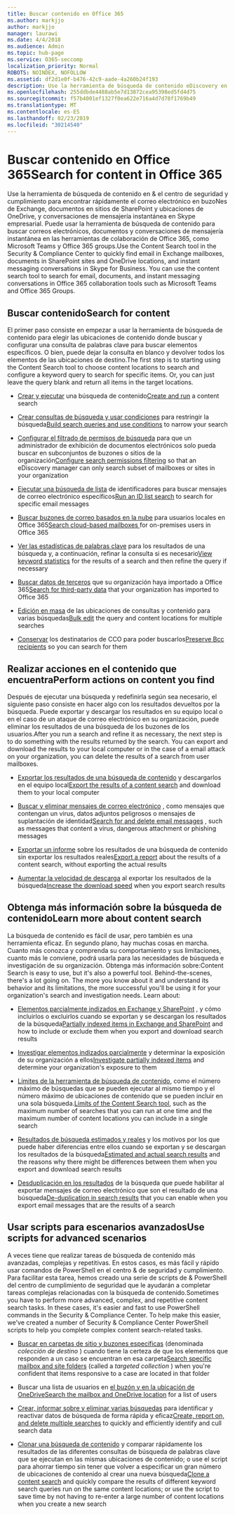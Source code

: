 ```yaml
---
title: Buscar contenido en Office 365
ms.author: markjjo
author: markjjo
manager: laurawi
ms.date: 4/4/2018
ms.audience: Admin
ms.topic: hub-page
ms.service: O365-seccomp
localization_priority: Normal
ROBOTS: NOINDEX, NOFOLLOW
ms.assetid: df2d1e0f-b476-42c9-aade-4a260b24f193
description: Use la herramienta de búsqueda de contenido eDiscovery en el centro &amp; de seguridad y cumplimiento de Office 365 para encontrar rápidamente el correo electrónico en buzoNes de Exchange, documentos en sitios de SharePoint y ubicaciones de OneDrive, y conversaciones de mensajería instantánea en Skype empresarial.
ms.openlocfilehash: 255ddbde4488ab5e7d13872cea95398ed5fd4d75
ms.sourcegitcommit: f57b4001ef1327f0ea622e716a4d7d78f1769b49
ms.translationtype: MT
ms.contentlocale: es-ES
ms.lasthandoff: 02/23/2019
ms.locfileid: "30214540"
---
```

# <a name="search-for-content-in-office-365"></a><span data-ttu-id="fa896-103">Buscar contenido en Office 365</span><span class="sxs-lookup"><span data-stu-id="fa896-103">Search for content in Office 365</span></span>

<span data-ttu-id="fa896-p101">Use la herramienta de búsqueda de contenido en &amp; el centro de seguridad y cumplimiento para encontrar rápidamente el correo electrónico en buzoNes de Exchange, documentos en sitios de SharePoint y ubicaciones de OneDrive, y conversaciones de mensajería instantánea en Skype empresarial. Puede usar la herramienta de búsqueda de contenido para buscar correos electrónicos, documentos y conversaciones de mensajería instantánea en las herramientas de colaboración de Office 365, como Microsoft Teams y Office 365 groups.</span><span class="sxs-lookup"><span data-stu-id="fa896-p101">Use the Content Search tool in the Security &amp; Compliance Center to quickly find email in Exchange mailboxes, documents in SharePoint sites and OneDrive locations, and instant messaging conversations in Skype for Business. You can use the content search tool to search for email, documents, and instant messaging conversations in Office 365 collaboration tools such as Microsoft Teams and Office 365 Groups.</span></span>
  
## <a name="search-for-content"></a><span data-ttu-id="fa896-106">Buscar contenido</span><span class="sxs-lookup"><span data-stu-id="fa896-106">Search for content</span></span>

<span data-ttu-id="fa896-p102">El primer paso consiste en empezar a usar la herramienta de búsqueda de contenido para elegir las ubicaciones de contenido donde buscar y configurar una consulta de palabras clave para buscar elementos específicos. O bien, puede dejar la consulta en blanco y devolver todos los elementos de las ubicaciones de destino.</span><span class="sxs-lookup"><span data-stu-id="fa896-p102">The first step is to starting using the Content Search tool to choose content locations to search and configure a keyword query to search for specific items. Or, you can just leave the query blank and return all items in the target locations.</span></span>
  
- <span data-ttu-id="fa896-109">[Crear y ejecutar](content-search.md) una búsqueda de contenido</span><span class="sxs-lookup"><span data-stu-id="fa896-109">[Create and run](content-search.md) a content search</span></span> 
    
- <span data-ttu-id="fa896-110">[Crear consultas de búsqueda y usar condiciones](keyword-queries-and-search-conditions.md) para restringir la búsqueda</span><span class="sxs-lookup"><span data-stu-id="fa896-110">[Build search queries and use conditions](keyword-queries-and-search-conditions.md) to narrow your search</span></span> 
    
- <span data-ttu-id="fa896-111">[Configurar el filtrado de permisos de búsqueda](permissions-filtering-for-content-search.md) para que un administrador de exhibición de documentos electrónicos solo pueda buscar en subconjuntos de buzones o sitios de la organización</span><span class="sxs-lookup"><span data-stu-id="fa896-111">[Configure search permissions filtering](permissions-filtering-for-content-search.md) so that an eDiscovery manager can only search subset of mailboxes or sites in your organization</span></span> 
    
- <span data-ttu-id="fa896-112">[Ejecutar una búsqueda de lista](csv-file-for-an-id-list-content-search.md) de identificadores para buscar mensajes de correo electrónico específicos</span><span class="sxs-lookup"><span data-stu-id="fa896-112">[Run an ID list search](csv-file-for-an-id-list-content-search.md) to search for specific email messages</span></span> 
    
- <span data-ttu-id="fa896-113">[Buscar buzones de correo basados en la nube](search-cloud-based-mailboxes-for-on-premises-users.md) para usuarios locales en Office 365</span><span class="sxs-lookup"><span data-stu-id="fa896-113">[Search cloud-based mailboxes ](search-cloud-based-mailboxes-for-on-premises-users.md) for on-premises users in Office 365</span></span>

- <span data-ttu-id="fa896-114">[Ver las estadísticas de palabras clave](view-keyword-statistics-for-content-search.md) para los resultados de una búsqueda y, a continuación, refinar la consulta si es necesario</span><span class="sxs-lookup"><span data-stu-id="fa896-114">[View keyword statistics](view-keyword-statistics-for-content-search.md) for the results of a search and then refine the query if necessary</span></span> 
    
- <span data-ttu-id="fa896-115">[Buscar datos de terceros](use-content-search-to-search-third-party-data-that-was-imported.md) que su organización haya importado a Office 365</span><span class="sxs-lookup"><span data-stu-id="fa896-115">[Search for third-party data](use-content-search-to-search-third-party-data-that-was-imported.md) that your organization has imported to Office 365</span></span> 
    
- <span data-ttu-id="fa896-116">[Edición en masa](bulk-edit-content-searches.md) de las ubicaciones de consultas y contenido para varias búsquedas</span><span class="sxs-lookup"><span data-stu-id="fa896-116">[Bulk edit](bulk-edit-content-searches.md) the query and content locations for multiple searches</span></span> 
    
- <span data-ttu-id="fa896-117">[Conservar](https://docs.microsoft.com/exchange/policy-and-compliance/holds/preserve-bcc-recipients-and-group-members) los destinatarios de CCO para poder buscarlos</span><span class="sxs-lookup"><span data-stu-id="fa896-117">[Preserve Bcc recipients](https://docs.microsoft.com/exchange/policy-and-compliance/holds/preserve-bcc-recipients-and-group-members) so you can search for them</span></span> 

## <a name="perform-actions-on-content-you-find"></a><span data-ttu-id="fa896-118">Realizar acciones en el contenido que encuentra</span><span class="sxs-lookup"><span data-stu-id="fa896-118">Perform actions on content you find</span></span>

<span data-ttu-id="fa896-p103">Después de ejecutar una búsqueda y redefinirla según sea necesario, el siguiente paso consiste en hacer algo con los resultados devueltos por la búsqueda. Puede exportar y descargar los resultados en su equipo local o en el caso de un ataque de correo electrónico en su organización, puede eliminar los resultados de una búsqueda de los buzones de los usuarios.</span><span class="sxs-lookup"><span data-stu-id="fa896-p103">After you run a search and refine it as necessary, the next step is to do something with the results returned by the search. You can export and download the results to your local computer or in the case of a email attack on your organization, you can delete the results of a search from user mailboxes.</span></span>
  
- <span data-ttu-id="fa896-121">[Exportar los resultados de una búsqueda de contenido](export-search-results.md) y descargarlos en el equipo local</span><span class="sxs-lookup"><span data-stu-id="fa896-121">[Export the results of a content search](export-search-results.md) and download them to your local computer</span></span> 
    
- <span data-ttu-id="fa896-122">[Buscar y eliminar mensajes de correo electrónico](search-for-and-delete-messages-in-your-organization.md) , como mensajes que contengan un virus, datos adjuntos peligrosos o mensajes de suplantación de identidad</span><span class="sxs-lookup"><span data-stu-id="fa896-122">[Search for and delete email messages](search-for-and-delete-messages-in-your-organization.md) , such as messages that content a virus, dangerous attachment or phishing messages</span></span> 
    
- <span data-ttu-id="fa896-123">[Exportar un informe](export-a-content-search-report.md) sobre los resultados de una búsqueda de contenido sin exportar los resultados reales</span><span class="sxs-lookup"><span data-stu-id="fa896-123">[Export a report](export-a-content-search-report.md) about the results of a content search, without exporting the actual results</span></span> 
    
- <span data-ttu-id="fa896-124">[Aumentar la velocidad de descarga](increase-download-speeds-when-exporting-ediscovery-results.md) al exportar los resultados de la búsqueda</span><span class="sxs-lookup"><span data-stu-id="fa896-124">[Increase the download speed](increase-download-speeds-when-exporting-ediscovery-results.md) when you export search results</span></span> 
    
## <a name="learn-more-about-content-search"></a><span data-ttu-id="fa896-125">Obtenga más información sobre la búsqueda de contenido</span><span class="sxs-lookup"><span data-stu-id="fa896-125">Learn more about content search</span></span>

<span data-ttu-id="fa896-p104">La búsqueda de contenido es fácil de usar, pero también es una herramienta eficaz. En segundo plano, hay muchas cosas en marcha. Cuanto más conozca y comprenda su comportamiento y sus limitaciones, cuanto más le conviene, podrá usarla para las necesidades de búsqueda e investigación de su organización. Obtenga más información sobre:</span><span class="sxs-lookup"><span data-stu-id="fa896-p104">Content Search is easy to use, but it's also a powerful tool. Behind-the-scenes, there's a lot going on. The more you know about it and understand its behavior and its limitations, the more successful you'll be using it for your organization's search and investigation needs. Learn about:</span></span>
  
- <span data-ttu-id="fa896-130">[Elementos parcialmente indizados en Exchange y SharePoint](partially-indexed-items-in-content-search.md) , y cómo incluirlos o excluirlos cuando se exportan y se descargan los resultados de la búsqueda</span><span class="sxs-lookup"><span data-stu-id="fa896-130">[Partially indexed items in Exchange and SharePoint](partially-indexed-items-in-content-search.md) and how to include or exclude them when you export and download search results</span></span> 
    
- <span data-ttu-id="fa896-131">[Investigar elementos indizados parcialmente](investigating-partially-indexed-items-in-ediscovery.md) y determinar la exposición de su organización a ellos</span><span class="sxs-lookup"><span data-stu-id="fa896-131">[Investigate partially indexed items](investigating-partially-indexed-items-in-ediscovery.md) and determine your organization's exposure to them</span></span> 
    
- <span data-ttu-id="fa896-132">[Límites de la herramienta de búsqueda de contenido](limits-for-content-search.md), como el número máximo de búsquedas que se pueden ejecutar al mismo tiempo y el número máximo de ubicaciones de contenido que se pueden incluir en una sola búsqueda.</span><span class="sxs-lookup"><span data-stu-id="fa896-132">[Limits of the Content Search tool](limits-for-content-search.md), such as the maximum number of searches that you can run at one time and the maximum number of content locations you can include in a single search</span></span> 
    
- <span data-ttu-id="fa896-133">[Resultados de búsqueda estimados y reales](differences-between-estimated-and-actual-ediscovery-search-results.md) y los motivos por los que puede haber diferencias entre ellos cuando se exportan y se descargan los resultados de la búsqueda</span><span class="sxs-lookup"><span data-stu-id="fa896-133">[Estimated and actual search results](differences-between-estimated-and-actual-ediscovery-search-results.md) and the reasons why there might be differences between them when you export and download search results</span></span> 
    
- <span data-ttu-id="fa896-134">[Desduplicación en los resultados](de-duplication-in-ediscovery-search-results.md) de la búsqueda que puede habilitar al exportar mensajes de correo electrónico que son el resultado de una búsqueda</span><span class="sxs-lookup"><span data-stu-id="fa896-134">[De-duplication in search results](de-duplication-in-ediscovery-search-results.md) that you can enable when you export email messages that are the results of a search</span></span> 
    
## <a name="use-scripts-for-advanced-scenarios"></a><span data-ttu-id="fa896-135">Usar scripts para escenarios avanzados</span><span class="sxs-lookup"><span data-stu-id="fa896-135">Use scripts for advanced scenarios</span></span>

<span data-ttu-id="fa896-p105">A veces tiene que realizar tareas de búsqueda de contenido más avanzadas, complejas y repetitivas. En estos casos, es más fácil y rápido usar comandos de PowerShell en el centro &amp; de seguridad y cumplimiento. Para facilitar esta tarea, hemos creado una serie de scripts de &amp; PowerShell del centro de cumplimiento de seguridad que le ayudarán a completar tareas complejas relacionadas con la búsqueda de contenido.</span><span class="sxs-lookup"><span data-stu-id="fa896-p105">Sometimes you have to perform more advanced, complex, and repetitive content search tasks. In these cases, it's easier and fast to use PowerShell commands in the Security &amp; Compliance Center. To help make this easier, we've created a number of Security &amp; Compliance Center PowerShell scripts to help you complete complex content search-related tasks.</span></span>
  
- <span data-ttu-id="fa896-139">[Buscar en carpetas de sitio y buzones específicas](use-content-search-for-targeted-collections.md) (denominada *colección de destino* ) cuando tiene la certeza de que los elementos que responden a un caso se encuentran en esa carpeta</span><span class="sxs-lookup"><span data-stu-id="fa896-139">[Search specific mailbox and site folders](use-content-search-for-targeted-collections.md) (called a  *targeted collection*  ) when you're confident that items responsive to a case are located in that folder</span></span> 
    
- <span data-ttu-id="fa896-140">Buscar una lista de usuarios en [el buzón y en la ubicación de OneDrive](search-the-mailbox-and-onedrive-for-business-for-a-list-of-users.md)</span><span class="sxs-lookup"><span data-stu-id="fa896-140">[Search the mailbox and OneDrive location](search-the-mailbox-and-onedrive-for-business-for-a-list-of-users.md) for a list of users</span></span> 
    
- <span data-ttu-id="fa896-141">[Crear, informar sobre y eliminar varias búsquedas](create-report-on-and-delete-multiple-content-searches.md) para identificar y reactivar datos de búsqueda de forma rápida y eficaz</span><span class="sxs-lookup"><span data-stu-id="fa896-141">[Create, report on, and delete multiple searches](create-report-on-and-delete-multiple-content-searches.md) to quickly and efficiently identify and cull search data</span></span> 
    
- <span data-ttu-id="fa896-142">[Clonar una búsqueda de contenido](clone-a-content-search.md) y comparar rápidamente los resultados de las diferentes consultas de búsqueda de palabras clave que se ejecutan en las mismas ubicaciones de contenido; o use el script para ahorrar tiempo sin tener que volver a especificar un gran número de ubicaciones de contenido al crear una nueva búsqueda</span><span class="sxs-lookup"><span data-stu-id="fa896-142">[Clone a content search](clone-a-content-search.md) and quickly compare the results of different keyword search queries run on the same content locations; or use the script to save time by not having to re-enter a large number of content locations when you create a new search</span></span> 
    

